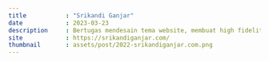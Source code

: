 ```yaml
---
title           : "Srikandi Ganjar"
date            : 2023-03-23
description     : Bertugas mendesain tema website, membuat high fidelity lewat figma sebelum menjadikan sebuah tema, menggunakan plugin elementor sebagai front end untuk mempermudah user dalam mengedit element.
site            : https://srikandiganjar.com/
thumbnail       : assets/post/2022-srikandiganjar.com.png
---
```

